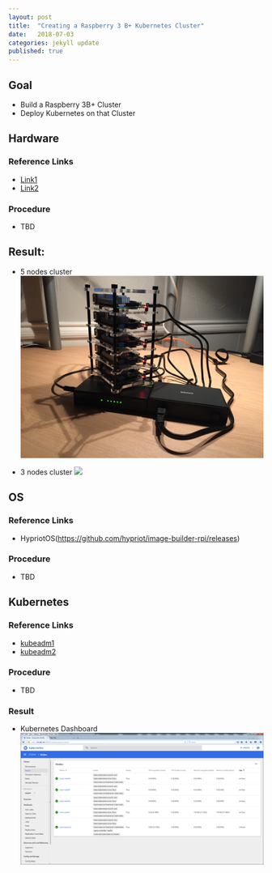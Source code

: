 ```yaml
---
layout: post
title:  "Creating a Raspberry 3 B+ Kubernetes Cluster"
date:   2018-07-03
categories: jekyll update
published: true
---
```

## Goal

- Build a Raspberry 3B+ Cluster
- Deploy Kubernetes on that Cluster

## Hardware

### Reference Links

- [Link1](https://www.youtube.com/watch?v=KJKhRLKXr-Q)
- [Link2](https://www.youtube.com/watch?v=eZ5uX-JJbyY)

### Procedure

- TBD

## Result:

- 5 nodes cluster ![](./images/IMG_0339.JPG)

- 3 nodes cluster ![](./images/IMG_0333.JPG)

## OS

### Reference Links

- HypriotOS(https://github.com/hypriot/image-builder-rpi/releases)

### Procedure

- TBD

## Kubernetes

### Reference Links

- [kubeadm1](https://blog.hypriot.com/post/setup-kubernetes-raspberry-pi-cluster/)
- [kubeadm2](https://kubecloud.io/setup-a-kubernetes-1-9-0-raspberry-pi-cluster-on-raspbian-using-kubeadm-f8b3b85bc2d1)

### Procedure

- TBD

### Result

- Kubernetes Dashboard ![](./images/2018_06_12__03_12_50.png)

